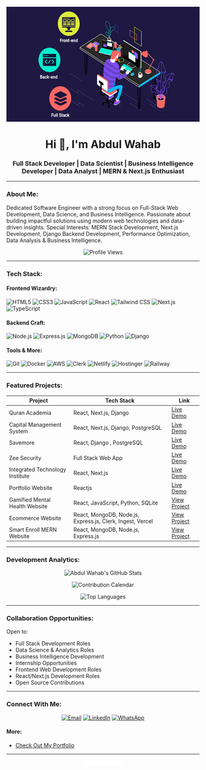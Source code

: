 <p align="center">
  <img src="gif3.gif" alt="your avatar" width="600" height="300"/>
</p>

<h1 align="center">Hi 👋, I'm Abdul Wahab</h1>
<h3 align="center">Full Stack Developer | Data Scientist | Business Intelligence Developer | Data Analyst | MERN & Next.js Enthusiast</h3>

---

### About Me:
Dedicated Software Engineer with a strong focus on Full-Stack Web Development, Data Science, and Business Intelligence. Passionate about building impactful solutions using modern web technologies and data-driven insights.
Special Interests: MERN Stack Development, Next.js Development, Django Backend Development, Performance Optimization, Data Analysis & Business Intelligence.

<p align="center">
  <img src="https://komarev.com/ghpvc/?username=WahabCreations&color=brightgreen" alt="Profile Views" />
</p>

---

### Tech Stack:

#### Frontend Wizardry:
![HTML5](https://img.shields.io/badge/HTML5-%23E34F26.svg?style=for-the-badge&logo=html5&logoColor=white)
![CSS3](https://img.shields.io/badge/CSS3-%231572B6.svg?style=for-the-badge&logo=css3&logoColor=white)
![JavaScript](https://img.shields.io/badge/JavaScript-%23F7DF1E.svg?style=for-the-badge&logo=javascript&logoColor=black)
![React](https://img.shields.io/badge/React-%2300D6F7.svg?style=for-the-badge&logo=react&logoColor=white)
![Tailwind CSS](https://img.shields.io/badge/Tailwind_CSS-%2338BDF8.svg?style=for-the-badge&logo=tailwind-css&logoColor=white)
![Next.js](https://img.shields.io/badge/Next.js-%23000000.svg?style=for-the-badge&logo=next.js&logoColor=white)
![TypeScript](https://img.shields.io/badge/TypeScript-%233178C6.svg?style=for-the-badge&logo=typescript&logoColor=white)

#### Backend Craft:
![Node.js](https://img.shields.io/badge/Node.js-%23339933.svg?style=for-the-badge&logo=node.js&logoColor=white)
![Express.js](https://img.shields.io/badge/Express.js-%23000000.svg?style=for-the-badge&logo=express&logoColor=white)
![MongoDB](https://img.shields.io/badge/MongoDB-%2347A248.svg?style=for-the-badge&logo=mongodb&logoColor=white)
![Python](https://img.shields.io/badge/Python-%233776AB.svg?style=for-the-badge&logo=python&logoColor=white)
![Django](https://img.shields.io/badge/Django-%23092E20.svg?style=for-the-badge&logo=django&logoColor=white)

#### Tools & More:
![Git](https://img.shields.io/badge/Git-%23F05032.svg?style=for-the-badge&logo=git&logoColor=white)
![Docker](https://img.shields.io/badge/Docker-%232496ED.svg?style=for-the-badge&logo=docker&logoColor=white)
![AWS](https://img.shields.io/badge/AWS-%23232F3E.svg?style=for-the-badge&logo=amazon-aws&logoColor=white)
![Clerk](https://img.shields.io/badge/Clerk-%23000000.svg?style=for-the-badge&logo=clerk&logoColor=white)
![Netlify](https://img.shields.io/badge/Netlify-%2300C7B7.svg?style=for-the-badge&logo=netlify&logoColor=white)
![Hostinger](https://img.shields.io/badge/Hostinger-%23323272.svg?style=for-the-badge&logo=hostinger&logoColor=white)
![Railway](https://img.shields.io/badge/Railway-%231A1A1A.svg?style=for-the-badge&logo=railway&logoColor=white)

---

### Featured Projects:

| Project | Tech Stack | Link |
| ------- | ---------- | ---- |
| Quran Academia | React, Next.js, Django | [Live Demo](https://mwquranacademia.vercel.app/) |
| Capital Management System | React, Next.js, Django, PostgreSQL | [Live Demo](https://pms-cust.vercel.app) |
| Savemore | React, Django , PostgreSQL | [Live Demo](https://savemore.cloud) |
| Zee Security | Full Stack Web App | [Live Demo](https://zeesececurity.co.uk) |
| Integrated Technology Institute | React, Next.js | [Live Demo](https://thelti.site) |
| Portfolio Website | Reactjs | [Live Demo ](https://wahabcreations.vercel.app) |
| Gamified Mental Health Website | React, JavaScript, Python, SQLite | [View Project](https://github.com/WahabCreations/gamified-web-app) |
| Ecommerce Website | React, MongoDB, Node.js, Express.js, Clerk, Ingest, Vercel | [View Project](https://github.com/WahabCreations/ecommerce-quickcart) |
| Smart Enroll MERN Website | React, MongoDB, Node.js, Express.js | [View Project](https://github.com/WahabCreations/Mern-Academy-Edu) |

---

### Development Analytics:

<p align="center">
  <img src="https://github-readme-stats.vercel.app/api?username=WahabCreations&show_icons=true&theme=radical&count_private=true&hide=prs" alt="Abdul Wahab's GitHub Stats" />
</p>

<p align="center">
  <img src="https://github-readme-streak-stats.herokuapp.com/?user=WahabCreations&theme=radical" alt="Contribution Calendar" />
</p>

<p align="center">
  <img src="https://github-readme-stats.vercel.app/api/top-langs/?username=WahabCreations&layout=compact&theme=radical" alt="Top Languages" />
</p>

---

### Collaboration Opportunities:
Open to:
- Full Stack Development Roles
- Data Science & Analytics Roles
- Business Intelligence Development
- Internship Opportunities
- Frontend Web Development Roles
- React/Next.js Development Roles
- Open Source Contributions

---

### Connect With Me:
<p align="center">
  <a href="mailto:wahabcreation2161@gmail.com"><img src="https://img.shields.io/badge/Email-%23D44638.svg?style=for-the-badge&logo=gmail&logoColor=white" alt="Email" /></a>
  <a href="https://www.linkedin.com/in/abdulwahab2161/"><img src="https://img.shields.io/badge/LinkedIn-%230077B5.svg?style=for-the-badge&logo=linkedin&logoColor=white" alt="LinkedIn" /></a>
  <a href="https://wa.me/923115257482"><img src="https://img.shields.io/badge/WhatsApp-%2325D366.svg?style=for-the-badge&logo=whatsapp&logoColor=white" alt="WhatsApp" /></a>
</p>

#### More:
- [Check Out My Portfolio](https://wahabwebdev.vercel.app/)

---

<p align="center">
  <img src="gif5.svg" alt="Footer GIF" width="100"/>
</p>
